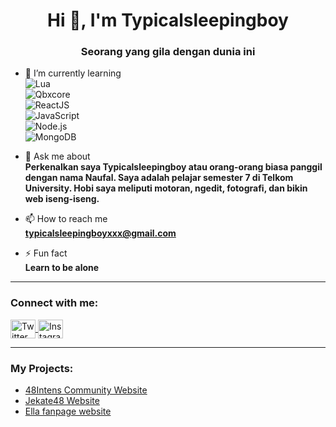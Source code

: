 <h1 align="center">Hi 👋, I'm Typicalsleepingboy</h1>
<h3 align="center">Seorang yang gila dengan dunia ini</h3>

- 🌱 I’m currently learning  
  ![Lua](https://img.shields.io/badge/Lua-%232C2D72.svg?style=for-the-badge&logo=lua&logoColor=white)  
  ![Qbxcore](https://img.shields.io/badge/Qbxcore-Framework-lightgrey?style=for-the-badge)  
  ![ReactJS](https://img.shields.io/badge/React-%2361DAFB.svg?style=for-the-badge&logo=react&logoColor=black)  
  ![JavaScript](https://img.shields.io/badge/JavaScript-%23F7DF1E.svg?style=for-the-badge&logo=javascript&logoColor=black)  
  ![Node.js](https://img.shields.io/badge/Node.js-%23339933.svg?style=for-the-badge&logo=node.js&logoColor=white)  
  ![MongoDB](https://img.shields.io/badge/MongoDB-%2347A248.svg?style=for-the-badge&logo=mongodb&logoColor=white)

- 💬 Ask me about  
  **Perkenalkan saya Typicalsleepingboy atau orang-orang biasa panggil dengan nama Naufal. Saya adalah pelajar semester 7 di Telkom University. Hobi saya meliputi motoran, ngedit, fotografi, dan bikin web iseng-iseng.**

- 📫 How to reach me  
  **typicalsleepingboyxxx@gmail.com**

- ⚡ Fun fact  
  **Learn to be alone**

---

<h3 align="left">Connect with me:</h3>
<p align="left">
  <a href="https://twitter.com/typicalsleeping" target="blank">
    <img align="center" src="https://raw.githubusercontent.com/rahuldkjain/github-profile-readme-generator/master/src/images/icons/Social/twitter.svg" alt="Twitter" height="30" width="40" />
  </a>
  <a href="https://instagram.com/_naufaldzaky1" target="blank">
    <img align="center" src="https://raw.githubusercontent.com/rahuldkjain/github-profile-readme-generator/master/src/images/icons/Social/instagram.svg" alt="Instagram" height="30" width="40" />
  </a>
</p>

---

<h3 align="left">My Projects:</h3>
<ul>
  <li><a href="https://48intens.com/" target="_blank">48Intens Community Website</a></li>
  <li><a href="https://jekate48.site/" target="_blank">Jekate48 Website</a></li>
  <li><a href="https://ellafanpage.vercel.app" target="_blank">Ella fanpage website</a></li>
</ul>
